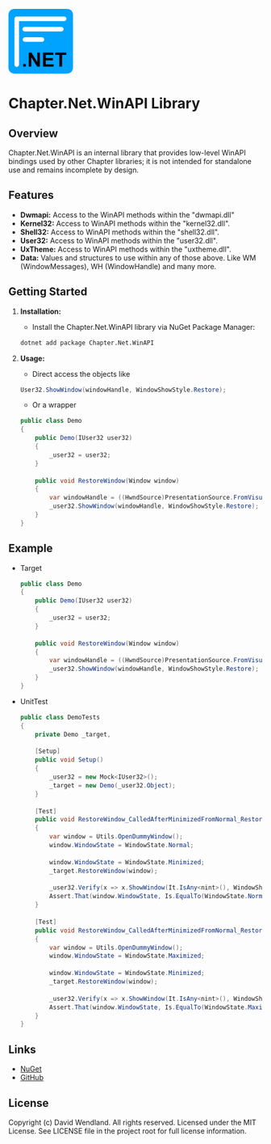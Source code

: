 ![Chapter](https://raw.githubusercontent.com/dwndland/Chapter.Net.WinAPI/master/Icon.png)

# Chapter.Net.WinAPI Library

## Overview
Chapter.Net.WinAPI is an internal library that provides low-level WinAPI bindings used by other Chapter libraries; it is not intended for standalone use and remains incomplete by design.

## Features
- **Dwmapi:** Access to the WinAPI methods within the "dwmapi.dll"
- **Kernel32:** Access to WinAPI methods within the "kernel32.dll".
- **Shell32:** Access to WinAPI methods within the "shell32.dll".
- **User32:** Access to WinAPI methods within the "user32.dll".
- **UxTheme:** Access to WinAPI methods within the "uxtheme.dll".
- **Data:** Values and structures to use within any of those above. Like WM (WindowMessages), WH (WindowHandle) and many more.

## Getting Started

1. **Installation:**
    - Install the Chapter.Net.WinAPI library via NuGet Package Manager:
    ```bash
    dotnet add package Chapter.Net.WinAPI
    ```

2. **Usage:**
    - Direct access the objects like
    ```csharp
    User32.ShowWindow(windowHandle, WindowShowStyle.Restore);
    ```
    - Or a wrapper
    ```csharp
    public class Demo
    {
        public Demo(IUser32 user32)
        {
            _user32 = user32;
        }

        public void RestoreWindow(Window window)
        {
            var windowHandle = ((HwndSource)PresentationSource.FromVisual(window))!.Handle;
            _user32.ShowWindow(windowHandle, WindowShowStyle.Restore);
        }
    }
    ```

## Example
- Target
    ```csharp
    public class Demo
    {
        public Demo(IUser32 user32)
        {
            _user32 = user32;
        }

        public void RestoreWindow(Window window)
        {
            var windowHandle = ((HwndSource)PresentationSource.FromVisual(window))!.Handle;
            _user32.ShowWindow(windowHandle, WindowShowStyle.Restore);
        }
    }
    ```
- UnitTest
    ```csharp
    public class DemoTests
    {
        private Demo _target,

        [Setup]
        public void Setup()
        {
            _user32 = new Mock<IUser32>();
            _target = new Demo(_user32.Object);
        }

        [Test]
        public void RestoreWindow_CalledAfterMinimizedFromNormal_RestoresTheWindowBackToNormal()
        {
            var window = Utils.OpenDummyWindow();
            window.WindowState = WindowState.Normal;

            window.WindowState = WindowState.Minimized;
            _target.RestoreWindow(window);

            _user32.Verify(x => x.ShowWindow(It.IsAny<nint>(), WindowShowStyle.Restore), Times.Once());
            Assert.That(window.WindowState, Is.EqualTo(WindowState.Normal));
        }

        [Test]
        public void RestoreWindow_CalledAfterMinimizedFromNormal_RestoresTheWindowBackToMaximized()
        {
            var window = Utils.OpenDummyWindow();
            window.WindowState = WindowState.Maximized;

            window.WindowState = WindowState.Minimized;
            _target.RestoreWindow(window);

            _user32.Verify(x => x.ShowWindow(It.IsAny<nint>(), WindowShowStyle.Restore), Times.Once());
            Assert.That(window.WindowState, Is.EqualTo(WindowState.Maximized));
        }
    }
    ```

## Links
* [NuGet](https://www.nuget.org/packages/Chapter.Net.WinAPI)
* [GitHub](https://github.com/dwndland/Chapter.Net.WinAPI)

## License
Copyright (c) David Wendland. All rights reserved.
Licensed under the MIT License. See LICENSE file in the project root for full license information.
